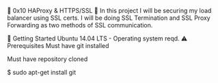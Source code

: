 🐚 0x10 HAProxy & HTTPS/SSL 🐚
In this project I will be securing my load balancer using SSL certs. I will be doing SSL Termination and SSL Proxy Forwarding as two methods of SSL communication.

🏃 Getting Started
Ubuntu 14.04 LTS - Operating system reqd.
⚠️ Prerequisites
Must have git installed

Must have repository cloned

$ sudo apt-get install git

